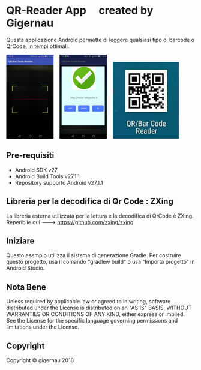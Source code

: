 # QR-Reader App &nbsp;&nbsp;&nbsp; created by Gigernau 

Questa applicazione Android permette di leggere qualsiasi tipo di barcode o QrCode, in tempi ottimali.

<img src="https://github.com/gigernau/App-Android/blob/master/QR-Reader/ScreenShot1.jpg" width="25%"></img>&nbsp;&nbsp;&nbsp;
<img src="https://github.com/gigernau/App-Android/blob/master/QR-Reader/ScreenShot2.jpg" width="25%"></img>&nbsp;&nbsp;&nbsp;
<img src="https://github.com/gigernau/App-Android/blob/master/QR-Reader/ScreenShot3.jpg" width="35%"></img>

Pre-requisiti
--------------

- Android SDK v27
- Android Build Tools v27.1.1
- Repository supporto Android v27.1.1


Libreria per la decodifica di Qr Code : ZXing
----------------------------------------------
La libreria esterna utilizzata per la lettura e la decodifica di QrCode è ZXing.
Reperibile qui ---> https://github.com/zxing/zxing


Iniziare
---------------

Questo esempio utilizza il sistema di generazione Gradle. Per costruire questo progetto, usa il
comando "gradlew build" o usa "Importa progetto" in Android Studio.


Nota Bene
-----------

Unless required by applicable law or agreed to in writing, software
distributed under the License is distributed on an "AS IS" BASIS, WITHOUT
WARRANTIES OR CONDITIONS OF ANY KIND, either express or implied.  See the
License for the specific language governing permissions and limitations under
the License.


Copyright
----------

Copyright © gigernau 2018
